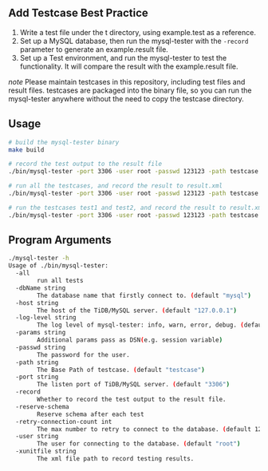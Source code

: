 ## Add Testcase Best Practice

1. Write a test file under the t directory, using example.test as a reference.
2. Set up a MySQL database, then run the mysql-tester with the `-record` parameter to generate an example.result file.
3. Set up a Test environment, and run the mysql-tester to test the functionality. It will compare the result with the example.result file.

*note*
Please maintain testcases in this repository, including test files and result files.
testcases are packaged into the binary file, so you can run the mysql-tester anywhere without the need to copy the testcase directory.

## Usage

```bash
# build the mysql-tester binary
make build

# record the test output to the result file
./bin/mysql-tester -port 3306 -user root -passwd 123123 -path testcase -record

# run all the testcases, and record the result to result.xml
./bin/mysql-tester -port 3306 -user root -passwd 123123 -path testcase -xunitfile result.xml

# run the testcases test1 and test2, and record the result to result.xml
./bin/mysql-tester -port 3306 -user root -passwd 123123 -path testcase -xunitfile result.xml test1 test2

```

## Program Arguments
```bash
./mysql-tester -h
Usage of ./bin/mysql-tester:
  -all
        run all tests
  -dbName string
        The database name that firstly connect to. (default "mysql")
  -host string
        The host of the TiDB/MySQL server. (default "127.0.0.1")
  -log-level string
        The log level of mysql-tester: info, warn, error, debug. (default "error")
  -params string
        Additional params pass as DSN(e.g. session variable)
  -passwd string
        The password for the user.
  -path string
        The Base Path of testcase. (default "testcase")
  -port string
        The listen port of TiDB/MySQL server. (default "3306")
  -record
        Whether to record the test output to the result file.
  -reserve-schema
        Reserve schema after each test
  -retry-connection-count int
        The max number to retry to connect to the database. (default 120)
  -user string
        The user for connecting to the database. (default "root")
  -xunitfile string
        The xml file path to record testing results.

```
